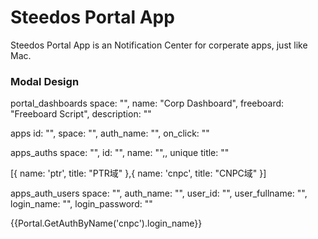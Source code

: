# Steedos Portal App 

Steedos Portal App is an Notification Center for corperate apps, just like Mac. 

### Modal Design
portal_dashboards
	space: "",
	name: "Corp Dashboard",
	freeboard: "Freeboard Script",
	description: ""

apps
	id: "",
	space: "",
	auth_name: "",
	on_click: ""

apps_auths
	space: "",
	id: "",
	name: "",, unique
	title: ""
  
[{
  name: 'ptr',
  title: "PTR域"
},{
  name: 'cnpc',
  title: "CNPC域"
}]


apps_auth_users
	space: "",
	auth_name: "",
	user_id: "",
	user_fullname: "",
	login_name: "",
	login_password: ""



{{Portal.GetAuthByName('cnpc').login_name}}